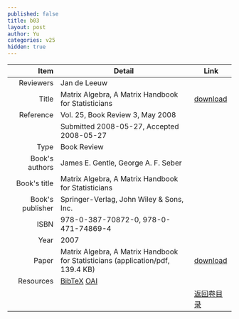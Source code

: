 ```yaml
---
published: false
title: b03
layout: post
author: Yu
categories: v25
hidden: true
---
```


| Item | Detail | Link |
|---:|---|---|
| Reviewers | Jan de Leeuw| |
| Title |Matrix Algebra, A Matrix Handbook for Statisticians | [download](http://www.jstatsoft.org/v25/b03/paper) |
| Reference |Vol. 25, Book Review 3, May 2008 | |
| | Submitted 2008-05-27, Accepted 2008-05-27| | 
| Type | Book Review| |
| Book's authors | James E. Gentle, George A. F. Seber | |
| Book's title | Matrix Algebra, A Matrix Handbook for Statisticians| |
| Book's publisher | Springer-Verlag, John Wiley &amp; Sons, Inc.| |
| ISBN | 978-0-387-70872-0,  978-0-471-74869-4| |
| Year | 2007| |
| Paper | Matrix Algebra, A Matrix Handbook for Statisticians  (application/pdf, 139.4 KB)| [download](http://www.jstatsoft.org/v25/b03/paper) |
| Resources | [BibTeX](http://www.jstatsoft.org/v25/b03/bibtex) [OAI](http://www.jstatsoft.org/oai?verb=GetRecord&identifier=oai.jstatsoft/v25/b03&prefix=oai_dc)| |
| |  | [返回卷目录]({{site.baseurl}}/volume/v25.html) |